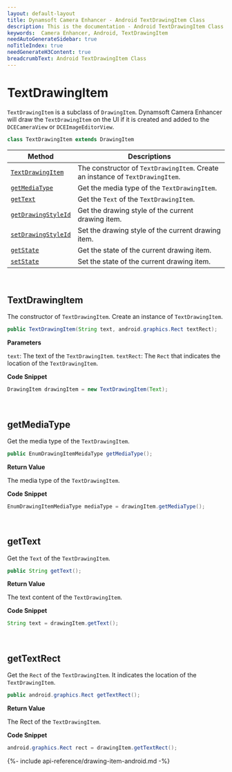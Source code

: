 ```yaml
---
layout: default-layout
title: Dynamsoft Camera Enhancer - Android TextDrawingItem Class
description: This is the documentation - Android TextDrawingItem Class page of Dynamsoft Camera Enhancer.
keywords:  Camera Enhancer, Android, TextDrawingItem
needAutoGenerateSidebar: true
noTitleIndex: true
needGenerateH3Content: true
breadcrumbText: Android TextDrawingItem Class
---
```


# TextDrawingItem

`TextDrawingItem` is a subclass of `DrawingItem`. Dynamsoft Camera Enhancer will draw the `TextDrawingItem` on the UI if it is created and added to the `DCECameraView` or `DCEImageEditorView`.

```java
class TextDrawingItem extends DrawingItem
```

| Method | Descriptions |
| ------ | ------------ |
| [`TextDrawingItem`](#Textdrawingitem) | The constructor of `TextDrawingItem`. Create an instance of `TextDrawingItem`. |
| [`getMediaType`](#getmediatype) | Get the media type of the `TextDrawingItem`. |
| [`getText`](#gettext) | Get the `Text` of the `TextDrawingItem`. |
| [`getDrawingStyleId`](#getdrawingstyleid) | Get the drawing style of the current drawing item. |
| [`setDrawingStyleId`](#setdrawingstyleid) | Set the drawing style of the current drawing item. |
| [`getState`](#getstate) | Get the state of the current drawing item. |
| [`setState`](#setstate) | Set the state of the current drawing item. |

&nbsp;

## TextDrawingItem

The constructor of `TextDrawingItem`. Create an instance of `TextDrawingItem`.

```java
public TextDrawingItem(String text, android.graphics.Rect textRect);
```

**Parameters**

`text`: The text of the `TextDrawingItem`.
`textRect`: The `Rect` that indicates the location of the `TextDrawingItem`.

**Code Snippet**

```java
DrawingItem drawingItem = new TextDrawingItem(Text);
```

&nbsp;

## getMediaType

Get the media type of the `TextDrawingItem`.

```java
public EnumDrawingItemMeidaType getMediaType();
```

**Return Value**

The media type of the `TextDrawingItem`.

**Code Snippet**

```java
EnumDrawingItemMediaType mediaType = drawingItem.getMediaType();
```

&nbsp;

## getText

Get the `Text` of the `TextDrawingItem`.

```java
public String getText();
```

**Return Value**

The text content of the `TextDrawingItem`.

**Code Snippet**

```java
String text = drawingItem.getText();
```

&nbsp;

## getTextRect

Get the `Rect` of the `TextDrawingItem`. It indicates the location of the `TextDrawingItem`.

```java
public android.graphics.Rect getTextRect();
```

**Return Value**

The Rect of the `TextDrawingItem`.

**Code Snippet**

```java
android.graphics.Rect rect = drawingItem.getTextRect();
```

{%- include api-reference/drawing-item-android.md -%}
